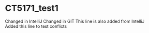 # CT5171_test1
Changed in IntelliJ
Changed in GIT
This line is also added from IntelliJ
Added this line to test conflicts
